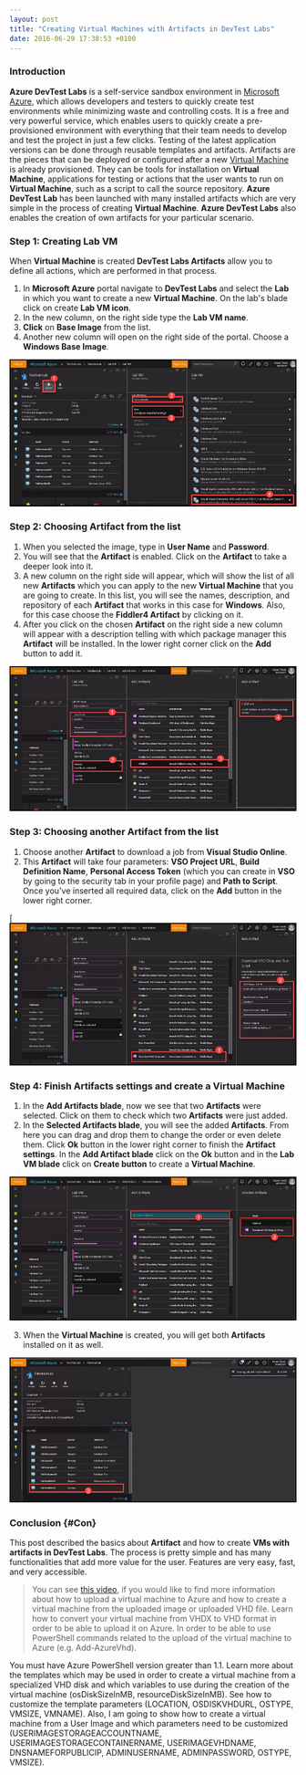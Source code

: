 ```yaml
---
layout: post
title: "Creating Virtual Machines with Artifacts in DevTest Labs"
date: 2016-06-29 17:38:53 +0100
---
```


### Introduction 

**Azure DevTest Labs** is a self-service sandbox environment in [Microsoft Azure](https://azure.microsoft.com/en-us/), which allows developers and testers to quickly create test environments while minimizing waste and controlling costs. It is a free and very powerful service, which enables users to quickly create a pre-provisioned environment with everything that their team needs to develop and test the project in just a few clicks. Testing of the latest application versions can be done through reusable templates and artifacts. Artifacts are the pieces that can be deployed or configured after a new [Virtual Machine](https://mohamedradwan-devops.github.io/posts/how-to-upload-a-virtual-machine-to-the-cloud-for-microsoft-azure/) is already provisioned. They can be tools for installation on **Virtual Machine**, applications for testing or actions that the user wants to run on **Virtual Machine**, such as a script to call the source repository. **Azure DevTest Lab** has been launched with many installed artifacts which are very simple in the process of creating **Virtual Machine**. **Azure DevTest Labs** also enables the creation of own artifacts for your particular scenario.

### Step 1: Creating Lab VM 

When **Virtual Machine** is created **DevTest Labs Artifacts** allow you to define all actions, which are performed in that process.
1. In **Microsoft Azure** portal navigate to **DevTest Labs** and select the **Lab** in which you want to create a new **Virtual Machine**. On the lab's blade click on create **Lab VM icon**.
2. In the new column, on the right side type the **Lab VM name**.
3. **Click** on **Base Image** from the list.
4. Another new column will open on the right side of the portal. Choose a **Windows Base Image**.

![1-Creating VMs with artifacts in DevTest Labs](/assets/images/2016/06/1-Creating-VMs-with-artifacts-in-DevTest-Labs.jpg "1-Creating VMs with artifacts in DevTest Labs")

### Step 2: Choosing Artifact from the list

1. When you selected the image, type in **User Name** and **Password**.
2. You will see that the **Artifact** is enabled. Click on the **Artifact** to take a deeper look into it.
3. A new column on the right side will appear, which will show the list of all new **Artifacts** which you can apply to the new **Virtual Machine** that you are going to create. In this list, you will see the names, description, and repository of each **Artifact** that works in this case for **Windows**. Also, for this case choose the **Fiddler4 Artifact** by clicking on it.
4. After you click on the chosen **Artifact** on the right side a new column will appear with a description telling with which package manager this **Artifact** will be installed. In the lower right corner click on the **Add** button to add it.

![2-Choosing Artifact from the list in DevTest Labs](/assets/images/2016/06/2-Choosing-Artifact-from-the-list-in-DevTest-Labs.jpg "2-Choosing Artifact from the list in DevTest Labs")

### Step 3: Choosing another Artifact from the list 

1. Choose another **Artifact** to download a job from **Visual Studio Online**.
2. This **Artifact** will take four parameters: **VSO Project URL**, **Build Definition Name**, **Personal Access Token** (which you can create in **VSO** by going to the security tab in your profile page) and **Path to Script**. Once you've inserted all required data, click on the **Add** button in the lower right corner.

[![3-Choosing another Artifact from the list in DevTest Labs](/assets/images/2016/06/3-Choosing-another-Artifact-from-the-list-in-DevTest-Labs.jpg "3-Choosing another Artifact from the list in DevTest Labs")

### Step 4: Finish Artifacts settings and create a Virtual Machine 

1. In the **Add Artifacts blade**, now we see that two **Artifacts** were selected. Click on them to check which two **Artifacts** were just added.
2. In the **Selected Artifacts blade**, you will see the added **Artifacts**. From here you can drag and drop them to change the order or even delete them. Click **Ok** button in the lower right corner to finish the **Artifact settings**. In the **Add Artifact blade** click on the **Ok** button and in the **Lab VM blade** click on **Create button** to create a **Virtual Machine**.

![4-1 Finish Artifacts settings in DevTest Labs](/assets/images/2016/06/4-1-Finish-Artifacts-settings-in-DevTest-Labs.jpg "4-1 Finish Artifacts settings in DevTest Labs")

3. When the **Virtual Machine** is created, you will get both **Artifacts** installed on it as well.

![4-2 Creating a Virtual Machine in DevTest Labs](/assets/images/2016/06/4-2-Creating-a-Virtual-Machine-in-DevTest-Labs.jpg "4-2 Creating a Virtual Machine in DevTest Labs")

### Conclusion {#Con}

This post described the basics about **Artifact** and how to create **VMs with artifacts in DevTest Labs**. The process is pretty simple and has many functionalities that add more value for the user. Features are very easy, fast, and very accessible.

>You can see [this video](https://www.youtube.com/watch?v=U40ST8N3wYo&t=21s), if you would like to find more information about how to upload a virtual machine to Azure and how to create a virtual machine from the uploaded image or uploaded VHD file. Learn how to convert your virtual machine from VHDX to VHD format in order to be able to upload it on Azure. In order to be able to use PowerShell commands related to the upload of the virtual machine to Azure (e.g. Add-AzureVhd).

You must have Azure PowerShell version greater than 1.1. Learn more about the templates which may be used in order to create a virtual machine from a specialized VHD disk and which variables to use during the creation of the virtual machine (osDiskSizeInMB, resourceDiskSizeInMB). See how to customize the template parameters (LOCATION, OSDISKVHDURL, OSTYPE, VMSIZE, VMNAME). Also, I am going to show how to create a virtual machine from a User Image and which parameters need to be customized (USERIMAGESTORAGEACCOUNTNAME, USERIMAGESTORAGECONTAINERNAME, USERIMAGEVHDNAME, DNSNAMEFORPUBLICIP, ADMINUSERNAME, ADMINPASSWORD, OSTYPE, VMSIZE).

